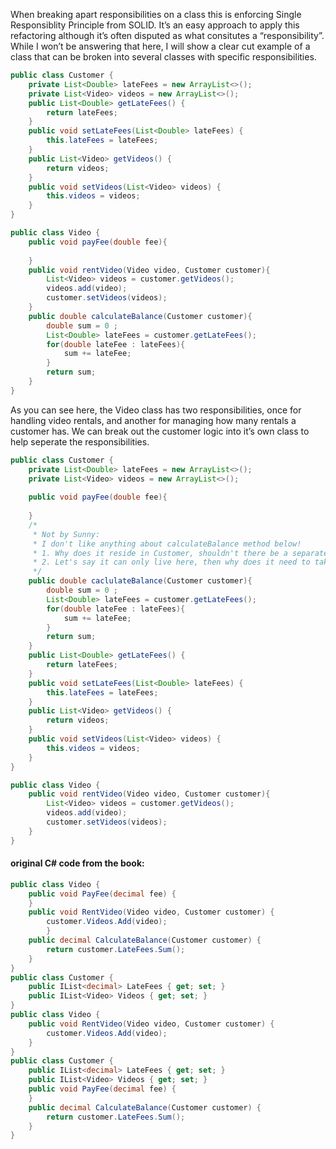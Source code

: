 When breaking apart responsibilities on a class this is enforcing Single Responsiblity Principle from SOLID.
It’s an easy approach to apply this refactoring although it’s often disputed as what consitutes a
“responsibility”. While I won’t be answering that here, I will show a clear cut example of a class that can be broken into several classes with specific responsibilities.

```Java
public class Customer {
	private List<Double> lateFees = new ArrayList<>();
	private List<Video> videos = new ArrayList<>();
	public List<Double> getLateFees() {
		return lateFees;
	}
	public void setLateFees(List<Double> lateFees) {
		this.lateFees = lateFees;
	}
	public List<Video> getVideos() {
		return videos;
	}
	public void setVideos(List<Video> videos) {
		this.videos = videos;
	}
}

public class Video {
	public void payFee(double fee){
		
	}
	public void rentVideo(Video video, Customer customer){
		List<Video> videos = customer.getVideos();
		videos.add(video);
		customer.setVideos(videos);
	}
	public double calculateBalance(Customer customer){
		double sum = 0 ;
		List<Double> lateFees = customer.getLateFees();
		for(double lateFee : lateFees){
			sum += lateFee;
		}
		return sum;
	}
}
```

As you can see here, the Video class has two responsibilities, once for handling video rentals, and another
for managing how many rentals a customer has. We can break out the customer logic into it’s own class to
help seperate the responsibilities.

```Java
public class Customer {
	private List<Double> lateFees = new ArrayList<>();
	private List<Video> videos = new ArrayList<>();
	
	public void payFee(double fee){
		
	}
	/*
	 * Not by Sunny:
	 * I don't like anything about calculateBalance method below!
	 * 1. Why does it reside in Customer, shouldn't there be a separate class - like a controller/manager?
	 * 2. Let's say it can only live here, then why does it need to take customer as a param? Can it calculate for "this"?
	 */
	public double caclulateBalance(Customer customer){
		double sum = 0 ;
		List<Double> lateFees = customer.getLateFees();
		for(double lateFee : lateFees){
			sum += lateFee;
		}
		return sum;
	}
	public List<Double> getLateFees() {
		return lateFees;
	}
	public void setLateFees(List<Double> lateFees) {
		this.lateFees = lateFees;
	}
	public List<Video> getVideos() {
		return videos;
	}
	public void setVideos(List<Video> videos) {
		this.videos = videos;
	}
}

public class Video {
	public void rentVideo(Video video, Customer customer){
		List<Video> videos = customer.getVideos();
		videos.add(video);
		customer.setVideos(videos);
	}
}

```
 
 #### original C# code from the book:
```cs
public class Video {
	public void PayFee(decimal fee) {
	}
	public void RentVideo(Video video, Customer customer) {
		customer.Videos.Add(video);
		}
	public decimal CalculateBalance(Customer customer) {
		return customer.LateFees.Sum();
	}
}
public class Customer {
	public IList<decimal> LateFees { get; set; }
	public IList<Video> Videos { get; set; }
}
public class Video {
	public void RentVideo(Video video, Customer customer) {
		customer.Videos.Add(video);
	}
}
public class Customer {
	public IList<decimal> LateFees { get; set; }
	public IList<Video> Videos { get; set; }
	public void PayFee(decimal fee) {
	}
	public decimal CalculateBalance(Customer customer) {
		return customer.LateFees.Sum();
	}
} 
```